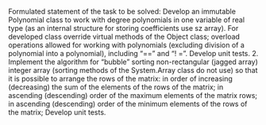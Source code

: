 ﻿Formulated statement of the task to be solved:
  Develop an immutable Polynomial class to work with degree polynomials in one variable of real type  (as an internal structure for storing coefficients use sz array).  For developed class
  override virtual methods of the Object class;
  overload operations allowed for working with polynomials (excluding division of a polynomial into a polynomial), including “==” and “! =”.
  Develop unit tests.
  2. Implement the algorithm for “bubble” sorting non-rectangular (jagged array) integer array (sorting methods of the System.Array class   do not use) so that it is possible to arrange the rows of the matrix:
  in order of increasing (decreasing) the sum of the elements of the rows of the matrix;  in ascending (descending) order of the maximum elements of the matrix rows;
  in ascending (descending) order of the minimum elements of the rows of the matrix;
  Develop unit tests.

